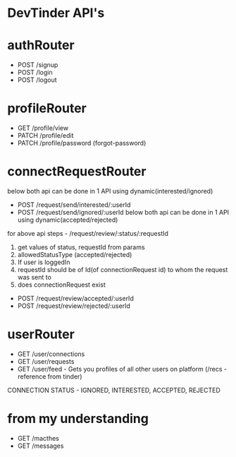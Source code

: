# DevTinder API's

# authRouter
- POST /signup
- POST /login
- POST /logout

# profileRouter 
- GET /profile/view
- PATCH /profile/edit
- PATCH /profile/password (forgot-password)

# connectRequestRouter
below both api can be done in 1 API using dynamic(interested/ignored)
- POST /request/send/interested/:userId
- POST /request/send/ignored/:userId
below both api can be done in 1 API using dynamic(accepted/rejected)

for above api
steps - /request/review/:status/:requestId
1. get values of status, requestId from params
2. allowedStatusType (accepted/rejected)
3. If user is loggedIn
4. requestId should be of Id(of connectionRequest id) to whom the request was sent to 
5. does connectionRequest exist


- POST /request/review/accepted/:userId
- POST /request/review/rejected/:userId

# userRouter
- GET /user/connections
- GET /user/requests
- GET /user/feed - Gets you profiles of all other users on platform (/recs - reference from tinder)

CONNECTION STATUS - IGNORED, INTERESTED, ACCEPTED, REJECTED

# from my understanding

- GET /macthes
- GET /messages